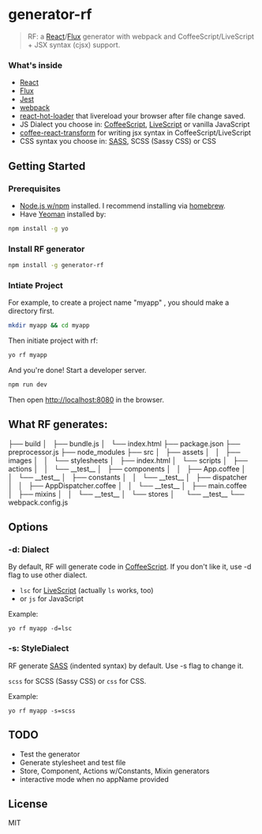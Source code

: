 # generator-rf

> RF: a [React](http://facebook.github.io/react/)/[Flux](http://facebook.github.io/flux/) generator with webpack and CoffeeScript/LiveScript + JSX syntax (cjsx) support.


### What's inside
* [React](http://facebook.github.io/react/)
* [Flux](http://facebook.github.io/flux/)
* [Jest](http://facebook.github.io/jest)
* [webpack](http://webpack.github.io/)
* [react-hot-loader](https://gaearon.github.io/react-hot-loader/) that livereload your browser after file change saved.
* JS Dialect you choose in: [CoffeeScript](http://coffeescript.org/), [LiveScript](http://livescript.net) or vanilla JavaScript
* [coffee-react-transform](https://github.com/jsdf/coffee-react-transform) for writing jsx syntax in CoffeeScript/LiveScript
* CSS syntax you choose in: [SASS](http://sass-lang.com/), SCSS (Sassy CSS) or CSS

## Getting Started

### Prerequisites

* [Node.js w/npm](http://nodejs.org/) installed. I recommend installing via [homebrew](http://brew.sh/).
* Have [Yeoman](http://yeoman.io) installed by:

```bash
npm install -g yo
```
### Install RF generator

```bash
npm install -g generator-rf
```

### Intiate Project

For example, to create a project name "myapp" , you should make a directory
first.

```bash
mkdir myapp && cd myapp
```

Then initiate project with rf:

```bash
yo rf myapp
```

And you're done! Start a developer server.

```bash
npm run dev
```

Then open [http://localhost:8080](http://localhost:8080) in the browser.

## What RF generates:

├── build
│   ├── bundle.js
│   └── index.html
├── package.json
├── preprocessor.js
├── node\_modules
├── src
│   ├── assets
│   │   ├── images
│   │   └── stylesheets
│   ├── index.html
│   └── scripts
│       ├── actions
│       │   └── \_\_test\_\_
│       ├── components
│       │   ├── App.coffee
│       │   └── \_\_test\_\_
│       ├── constants
│       │   └── \_\_test\_\_
│       ├── dispatcher
│       │   ├── AppDispatcher.coffee
│       │   └── \_\_test\_\_
│       ├── main.coffee
│       ├── mixins
│       │   └── \_\_test\_\_
│       └── stores
│           └── \_\_test\_\_
└── webpack.config.js

## Options

### -d: Dialect

By default, RF will generate code in [CoffeeScript](http://coffeescript.org/). If you don't like it, use -d flag to use other dialect.

* `lsc` for [LiveScript](http://livescript.net) (actually `ls` works, too)
* or `js` for JavaScript

Example:

    yo rf myapp -d=lsc

### -s: StyleDialect
RF generate [SASS](http://sass-lang.com/) (indented syntax) by default. Use -s flag to change it.

`scss` for SCSS (Sassy CSS) or `css` for CSS.

Example:

    yo rf myapp -s=scss

## TODO
* Test the generator
* Generate stylesheet and test file
* Store, Component, Actions w/Constants, Mixin generators
* interactive mode when no appName provided

## License

MIT
